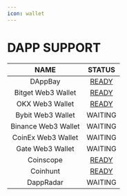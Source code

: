 ```yaml
---
icon: wallet
---
```


# DAPP SUPPORT

|         NAME        |                                       STATUS                                      |
| :-----------------: | :-------------------------------------------------------------------------------: |
|       DAppBay       |              [READY](https://dappbay.bnbchain.org/detail/jlaunchpad)              |
|  Bitget Web3 Wallet | [READY](https://www.jlaunchpad.com/?utm_source=BitgetWallet\&source=BitgetWallet) |
|   OKX Web3 Wallet   |                        [READY](https://www.jlaunchpad.com/)                       |
|  Bybit Web3 Wallet  |                                      WAITING                                      |
| Binance Web3 Wallet |                                      WAITING                                      |
|  CoinEx Web3 Wallet |                                      WAITING                                      |
|   Gate Web3 Wallet  |                                      WAITING                                      |
|      Coinscope      |                     [READY](https://www.coinscope.co/coin/jlp)                    |
|       Coinhunt      |                     [READY](https://coinsniper.net/coin/78973)                    |
|      DappRadar      |                                      WAITING                                      |

